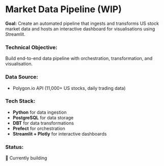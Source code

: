# Market Data Pipeline (WIP)

**Goal:** Create an automated pipeline that ingests and transforms US stock market data and hosts an interactive dashboard for visualisations using Streamlit.

### Technical Objective:
Build end-to-end data pipeline with orchestration, transformation, and visualisation. 

### Data Source:
- Polygon.io API (11,000+ US stocks, daily trading data)

### Tech Stack:
- **Python** for data ingestion
- **PostgreSQL** for data storage 
- **DBT** for data transformations
- **Prefect** for orchestration
- **Streamlit + Plotly** for interactive dashboards

### Status:
🚧 Currently building